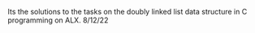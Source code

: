 Its the solutions to the tasks on the doubly linked list data structure in C programming on ALX.
8/12/22
